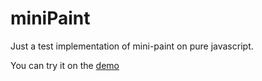 # miniPaint

Just a test implementation of mini-paint on pure javascript.

You can try it on the [demo](https://igolskyi.github.io/miniPaint/)
